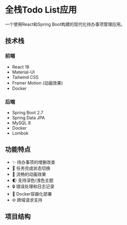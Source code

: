 # 全栈Todo List应用

一个使用React和Spring Boot构建的现代化待办事项管理应用。

## 技术栈

### 前端
- React 18
- Material-UI
- Tailwind CSS
- Framer Motion (动画效果)
- Docker

### 后端
- Spring Boot 2.7
- Spring Data JPA
- MySQL 8
- Docker
- Lombok

## 功能特点

- ✨ 待办事项的增删改查
- 🎯 任务完成状态切换
- 💫 流畅的动画效果
- 🌓 支持深色/浅色主题
- 🔒 错误处理和日志记录
- 🚀 Docker容器化部署
- 🌐 跨域请求支持

## 项目结构 